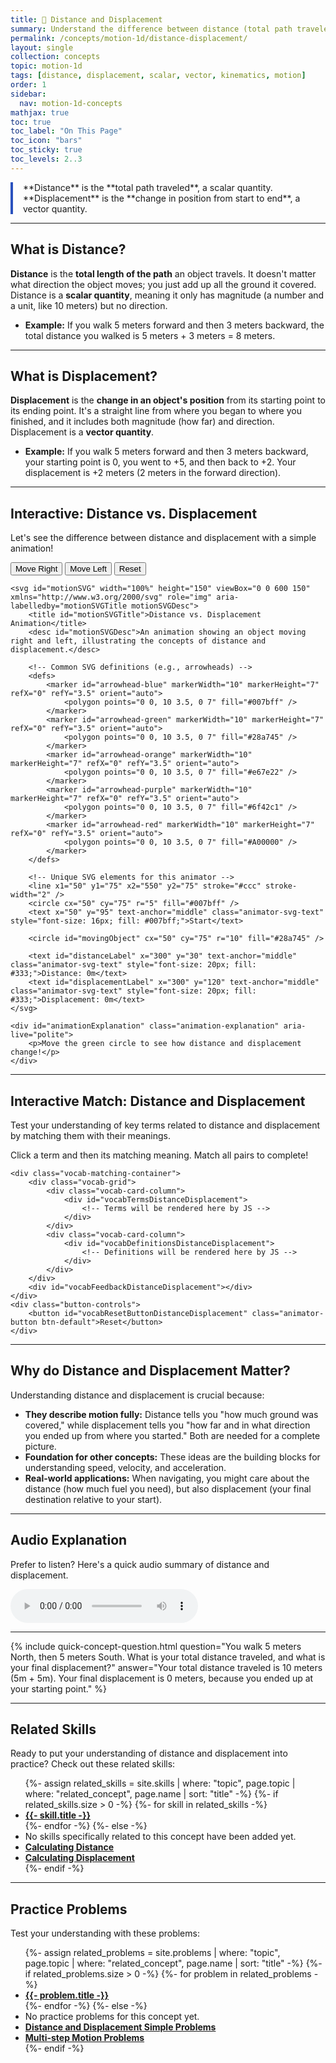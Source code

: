 ```yaml
---
title: 📘 Distance and Displacement
summary: Understand the difference between distance (total path traveled) and displacement (change in position from start to end).
permalink: /concepts/motion-1d/distance-displacement/
layout: single
collection: concepts
topic: motion-1d
tags: [distance, displacement, scalar, vector, kinematics, motion]
order: 1
sidebar:
  nav: motion-1d-concepts
mathjax: true
toc: true
toc_label: "On This Page"
toc_icon: "bars"
toc_sticky: true
toc_levels: 2..3
---
```


<p class="lead" markdown="1" style="border-left: 4px solid #2A52BE; padding-left: 1rem;">
**Distance** is the **total path traveled**, a scalar quantity. **Displacement** is the **change in position from start to end**, a vector quantity.
</p>

---

## **What is Distance?**

**Distance** is the **total length of the path** an object travels. It doesn't matter what direction the object moves; you just add up all the ground it covered. Distance is a **scalar quantity**, meaning it only has magnitude (a number and a unit, like 10 meters) but no direction.

* **Example:** If you walk 5 meters forward and then 3 meters backward, the total distance you walked is 5 meters + 3 meters = 8 meters.

---

## **What is Displacement?**

**Displacement** is the **change in an object's position** from its starting point to its ending point. It's a straight line from where you began to where you finished, and it includes both magnitude (how far) and direction. Displacement is a **vector quantity**.

* **Example:** If you walk 5 meters forward and then 3 meters backward, your starting point is 0, you went to +5, and then back to +2. Your displacement is +2 meters (2 meters in the forward direction).

---

## **Interactive: Distance vs. Displacement**

Let's see the difference between distance and displacement with a simple animation!

<div class="animator-container">
    <div style="margin-bottom: 0.8rem;">
        <button id="moveRight" class="animator-button btn-blue" aria-label="Move right">Move Right</button>
        <button id="moveLeft" class="animator-button btn-yellow-orange" aria-label="Move left">Move Left</button>
        <button id="resetPosition" class="animator-button btn-red" aria-label="Reset animation">Reset</button>
    </div>

    <svg id="motionSVG" width="100%" height="150" viewBox="0 0 600 150" xmlns="http://www.w3.org/2000/svg" role="img" aria-labelledby="motionSVGTitle motionSVGDesc">
        <title id="motionSVGTitle">Distance vs. Displacement Animation</title>
        <desc id="motionSVGDesc">An animation showing an object moving right and left, illustrating the concepts of distance and displacement.</desc>

        <!-- Common SVG definitions (e.g., arrowheads) -->
        <defs>
            <marker id="arrowhead-blue" markerWidth="10" markerHeight="7" refX="0" refY="3.5" orient="auto">
                <polygon points="0 0, 10 3.5, 0 7" fill="#007bff" />
            </marker>
            <marker id="arrowhead-green" markerWidth="10" markerHeight="7" refX="0" refY="3.5" orient="auto">
                <polygon points="0 0, 10 3.5, 0 7" fill="#28a745" />
            </marker>
            <marker id="arrowhead-orange" markerWidth="10" markerHeight="7" refX="0" refY="3.5" orient="auto">
                <polygon points="0 0, 10 3.5, 0 7" fill="#e67e22" />
            </marker>
            <marker id="arrowhead-purple" markerWidth="10" markerHeight="7" refX="0" refY="3.5" orient="auto">
                <polygon points="0 0, 10 3.5, 0 7" fill="#6f42c1" />
            </marker>
            <marker id="arrowhead-red" markerWidth="10" markerHeight="7" refX="0" refY="3.5" orient="auto">
                <polygon points="0 0, 10 3.5, 0 7" fill="#A00000" />
            </marker>
        </defs>

        <!-- Unique SVG elements for this animator -->
        <line x1="50" y1="75" x2="550" y2="75" stroke="#ccc" stroke-width="2" />
        <circle cx="50" cy="75" r="5" fill="#007bff" />
        <text x="50" y="95" text-anchor="middle" class="animator-svg-text" style="font-size: 16px; fill: #007bff;">Start</text>

        <circle id="movingObject" cx="50" cy="75" r="10" fill="#28a745" />

        <text id="distanceLabel" x="300" y="30" text-anchor="middle" class="animator-svg-text" style="font-size: 20px; fill: #333;">Distance: 0m</text>
        <text id="displacementLabel" x="300" y="120" text-anchor="middle" class="animator-svg-text" style="font-size: 20px; fill: #333;">Displacement: 0m</text>
    </svg>

    <div id="animationExplanation" class="animation-explanation" aria-live="polite">
        <p>Move the green circle to see how distance and displacement change!</p>
    </div>
</div>

<script src="/assets/js/motion-1d/distance-displacement-animator.js"></script>

---

## **Interactive Match: Distance and Displacement**

Test your understanding of key terms related to distance and displacement by matching them with their meanings.

<div class="vocab-matching-interactive-wrapper distance-displacement">
    <div class="animator-explanation">
        <p>Click a term and then its matching meaning. Match all pairs to complete!</p>
    </div>

    <div class="vocab-matching-container">
        <div class="vocab-grid">
            <div class="vocab-card-column">
                <div id="vocabTermsDistanceDisplacement">
                    <!-- Terms will be rendered here by JS -->
                </div>
            </div>
            <div class="vocab-card-column">
                <div id="vocabDefinitionsDistanceDisplacement">
                    <!-- Definitions will be rendered here by JS -->
                </div>
            </div>
        </div>
        <div id="vocabFeedbackDistanceDisplacement"></div>
    </div>
    <div class="button-controls">
        <button id="vocabResetButtonDistanceDisplacement" class="animator-button btn-default">Reset</button>
    </div>
</div>

<script src="/assets/js/common/interactive-match-base.js"></script>
<script src="/assets/js/motion-1d/distance-displacement-interactive-match.js"></script>

---

## **Why do Distance and Displacement Matter?**

Understanding distance and displacement is crucial because:

* **They describe motion fully:** Distance tells you "how much ground was covered," while displacement tells you "how far and in what direction you ended up from where you started." Both are needed for a complete picture.
* **Foundation for other concepts:** These ideas are the building blocks for understanding speed, velocity, and acceleration.
* **Real-world applications:** When navigating, you might care about the distance (how much fuel you need), but also displacement (your final destination relative to your start).

---

## **Audio Explanation**

<p>Prefer to listen? Here's a quick audio summary of distance and displacement.</p>
<audio controls class="audio-player" aria-label="Audio summary of distance and displacement">
  <source src="/assets/audio/motion-1d/distance-displacement-audio.mp3" type="audio/mpeg">
  Your browser does not support the audio element.
</audio>

---

{% include quick-concept-question.html
  question="You walk 5 meters North, then 5 meters South. What is your total distance traveled, and what is your final displacement?"
  answer="Your total distance traveled is 10 meters (5m + 5m). Your final displacement is 0 meters, because you ended up at your starting point."
%}

---

## **Related Skills**

Ready to put your understanding of distance and displacement into practice? Check out these related skills:

<ul>
  {%- assign related_skills = site.skills | where: "topic", page.topic | where: "related_concept", page.name | sort: "title" -%}
  {%- if related_skills.size > 0 -%}
    {%- for skill in related_skills -%}
      <li><a href="{{- skill.url | relative_url -}}"><strong>{{- skill.title -}}</strong></a></li>
    {%- endfor -%}
  {%- else -%}
    <li>No skills specifically related to this concept have been added yet.</li>
    <li><a href="/skills/calculating-distance/"><strong>Calculating Distance</strong></a></li>
    <li><a href="/skills/calculating-displacement/"><strong>Calculating Displacement</strong></a></li>
  {%- endif -%}
</ul>

<hr>

<h2>Practice Problems</h2>
<p>Test your understanding with these problems:</p>
<ul>
  {%- assign related_problems = site.problems | where: "topic", page.topic | where: "related_concept", page.name | sort: "title" -%}
  {%- if related_problems.size > 0 -%}
    {%- for problem in related_problems -%}
      <li><a href="{{- problem.url | relative_url -}}"><strong>{{- problem.title -}}</strong></a></li>
    {%- endfor -%}
  {%- else -%}
    <li>No practice problems for this concept yet.</li>
    <li><a href="/problems/distance-displacement-simple/"><strong>Distance and Displacement Simple Problems</strong></a></li>
    <li><a href="/problems/multi-step-motion/"><strong>Multi-step Motion Problems</strong></a></li>
  {%- endif -%}
</ul>